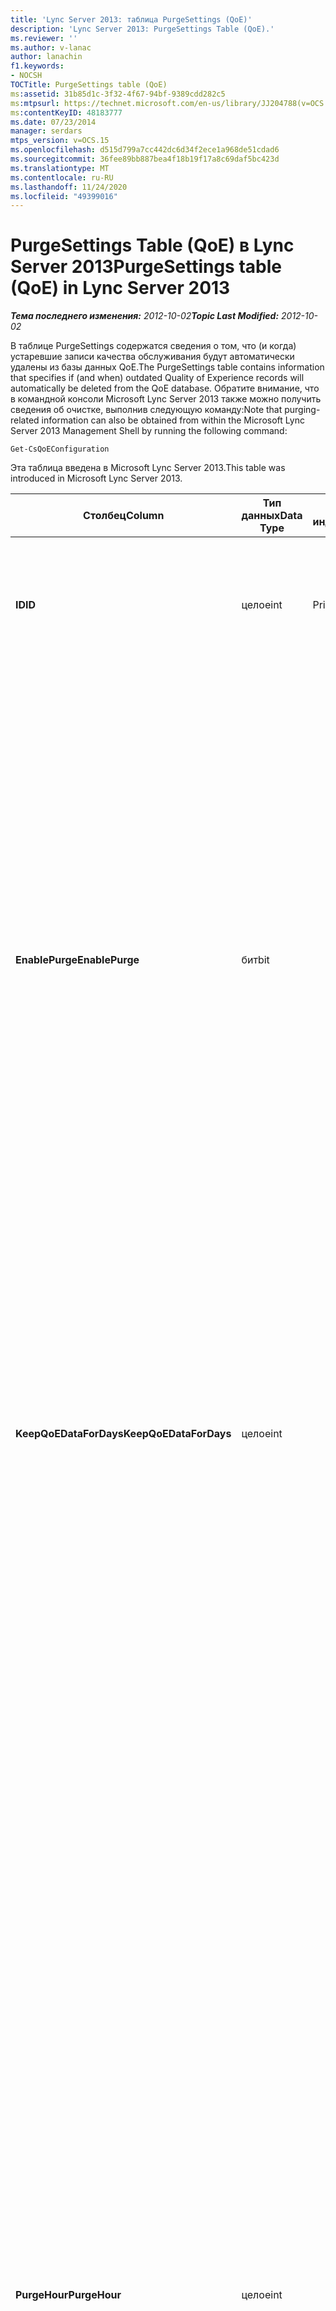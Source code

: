 ```yaml
---
title: 'Lync Server 2013: таблица PurgeSettings (QoE)'
description: 'Lync Server 2013: PurgeSettings Table (QoE).'
ms.reviewer: ''
ms.author: v-lanac
author: lanachin
f1.keywords:
- NOCSH
TOCTitle: PurgeSettings table (QoE)
ms:assetid: 31b85d1c-3f32-4f67-94bf-9389cdd282c5
ms:mtpsurl: https://technet.microsoft.com/en-us/library/JJ204788(v=OCS.15)
ms:contentKeyID: 48183777
ms.date: 07/23/2014
manager: serdars
mtps_version: v=OCS.15
ms.openlocfilehash: d515d799a7cc442dc6d34f2ece1a968de51cdad6
ms.sourcegitcommit: 36fee89bb887bea4f18b19f17a8c69daf5bc423d
ms.translationtype: MT
ms.contentlocale: ru-RU
ms.lasthandoff: 11/24/2020
ms.locfileid: "49399016"
---
```

# <a name="purgesettings-table-qoe-in-lync-server-2013"></a><span data-ttu-id="a0627-103">PurgeSettings Table (QoE) в Lync Server 2013</span><span class="sxs-lookup"><span data-stu-id="a0627-103">PurgeSettings table (QoE) in Lync Server 2013</span></span>

<div data-xmlns="http://www.w3.org/1999/xhtml">

<div class="topic" data-xmlns="http://www.w3.org/1999/xhtml" data-msxsl="urn:schemas-microsoft-com:xslt" data-cs="https://msdn.microsoft.com/">

<div data-asp="https://msdn2.microsoft.com/asp">



</div>

<div id="mainSection">

<div id="mainBody"><span data-ttu-id="a0627-104">

<span> </span></span><span class="sxs-lookup"><span data-stu-id="a0627-104">

<span> </span></span></span>

<span data-ttu-id="a0627-105">_**Тема последнего изменения:** 2012-10-02_</span><span class="sxs-lookup"><span data-stu-id="a0627-105">_**Topic Last Modified:** 2012-10-02_</span></span>

<span data-ttu-id="a0627-106">В таблице PurgeSettings содержатся сведения о том, что (и когда) устаревшие записи качества обслуживания будут автоматически удалены из базы данных QoE.</span><span class="sxs-lookup"><span data-stu-id="a0627-106">The PurgeSettings table contains information that specifies if (and when) outdated Quality of Experience records will automatically be deleted from the QoE database.</span></span> <span data-ttu-id="a0627-107">Обратите внимание, что в командной консоли Microsoft Lync Server 2013 также можно получить сведения об очистке, выполнив следующую команду:</span><span class="sxs-lookup"><span data-stu-id="a0627-107">Note that purging-related information can also be obtained from within the Microsoft Lync Server 2013 Management Shell by running the following command:</span></span>

    Get-CsQoEConfiguration

<span data-ttu-id="a0627-108">Эта таблица введена в Microsoft Lync Server 2013.</span><span class="sxs-lookup"><span data-stu-id="a0627-108">This table was introduced in Microsoft Lync Server 2013.</span></span>


<table>
<colgroup>
<col style="width: 25%" />
<col style="width: 25%" />
<col style="width: 25%" />
<col style="width: 25%" />
</colgroup>
<thead>
<tr class="header">
<th><span data-ttu-id="a0627-109"><strong>Столбец</strong></span><span class="sxs-lookup"><span data-stu-id="a0627-109"><strong>Column</strong></span></span></th>
<th><span data-ttu-id="a0627-110"><strong>Тип данных</strong></span><span class="sxs-lookup"><span data-stu-id="a0627-110"><strong>Data Type</strong></span></span></th>
<th><span data-ttu-id="a0627-111"><strong>Ключ/индекс</strong></span><span class="sxs-lookup"><span data-stu-id="a0627-111"><strong>Key/Index</strong></span></span></th>
<th><span data-ttu-id="a0627-112"><strong>Details</strong></span><span class="sxs-lookup"><span data-stu-id="a0627-112"><strong>Details</strong></span></span></th>
</tr>
</thead>
<tbody>
<tr class="odd">
<td><p><span data-ttu-id="a0627-113"><strong>ID</strong></span><span class="sxs-lookup"><span data-stu-id="a0627-113"><strong>ID</strong></span></span></p></td>
<td><p><span data-ttu-id="a0627-114">целое</span><span class="sxs-lookup"><span data-stu-id="a0627-114">int</span></span></p></td>
<td><p><span data-ttu-id="a0627-115">Primary</span><span class="sxs-lookup"><span data-stu-id="a0627-115">Primary</span></span></p></td>
<td><p><span data-ttu-id="a0627-116">Уникальный идентификатор коллекции параметров очистки QoE.</span><span class="sxs-lookup"><span data-stu-id="a0627-116">Unique identifier for the collection of QoE purge settings.</span></span></p></td>
</tr>
<tr class="even">
<td><p><span data-ttu-id="a0627-117"><strong>EnablePurge</strong></span><span class="sxs-lookup"><span data-stu-id="a0627-117"><strong>EnablePurge</strong></span></span></p></td>
<td><p><span data-ttu-id="a0627-118">бит</span><span class="sxs-lookup"><span data-stu-id="a0627-118">bit</span></span></p></td>
<td></td>
<td><p><span data-ttu-id="a0627-119">Если установлено значение true (1), Microsoft Lync Server 2013 будет периодически очищать устаревшие записи из базы данных QoE.</span><span class="sxs-lookup"><span data-stu-id="a0627-119">When set to True (1) Microsoft Lync Server 2013 will periodically purge outdated records from the QoE database.</span></span> <span data-ttu-id="a0627-120">Очистка будет выполняться каждый день в томе, указанном в параметре PurgeHour.</span><span class="sxs-lookup"><span data-stu-id="a0627-120">Purging will take place each day at the tome specified by the PurgeHour setting.</span></span> <span data-ttu-id="a0627-121">Если для этого свойства задано значение false (0), записи не будут автоматически удалены из базы данных.</span><span class="sxs-lookup"><span data-stu-id="a0627-121">If set to False (0) then records will not be automatically purged from the database.</span></span> <span data-ttu-id="a0627-122">По умолчанию используется значение True.</span><span class="sxs-lookup"><span data-stu-id="a0627-122">The default value is True.</span></span></p></td>
</tr>
<tr class="odd">
<td><p><span data-ttu-id="a0627-123"><strong>KeepQoEDataForDays</strong></span><span class="sxs-lookup"><span data-stu-id="a0627-123"><strong>KeepQoEDataForDays</strong></span></span></p></td>
<td><p><span data-ttu-id="a0627-124">целое</span><span class="sxs-lookup"><span data-stu-id="a0627-124">int</span></span></p></td>
<td></td>
<td><p><span data-ttu-id="a0627-125">Указывает возраст QoE записей (в днях), которые будут очищены из базы данных: Если включена очистка, QoE записи, возраст которых превышает это значение, будут удалены из базы данных.</span><span class="sxs-lookup"><span data-stu-id="a0627-125">Specifies the age of QoE records (in days) that will be purged from the database: if purging is enabled, QoE records older than this value will be removed from the database.</span></span> <span data-ttu-id="a0627-126">Значение по умолчанию — 60 дней.</span><span class="sxs-lookup"><span data-stu-id="a0627-126">The default value is 60 days.</span></span></p></td>
</tr>
<tr class="even">
<td><p><span data-ttu-id="a0627-127"><strong>PurgeHour</strong></span><span class="sxs-lookup"><span data-stu-id="a0627-127"><strong>PurgeHour</strong></span></span></p></td>
<td><p><span data-ttu-id="a0627-128">целое</span><span class="sxs-lookup"><span data-stu-id="a0627-128">int</span></span></p></td>
<td></td>
<td><p><span data-ttu-id="a0627-129">Указывает местное время суток, когда будет выполняться очистка базы данных.</span><span class="sxs-lookup"><span data-stu-id="a0627-129">Specifies the local time of day when database purging will take place.</span></span> <span data-ttu-id="a0627-130">Время суток задается в 24-часовом формате (0 соответствует полуночи (00:00), а 23 — 23:00 часам вечера).</span><span class="sxs-lookup"><span data-stu-id="a0627-130">The time of day is specified using a 24-hour clock, with 0 representing midnight (12:00 AM) and 23 representing 11:00 PM.</span></span> <span data-ttu-id="a0627-131">Обратите внимание, что вы можете указать только час дня: значение 10 (указывает на 10:00 AM) разрешено, но значение 10:30 от 10,5 (это означает 10:30 AM) не разрешено.</span><span class="sxs-lookup"><span data-stu-id="a0627-131">Note that you can only specify the hour of the day: a value of 10 (indicating 10:00 AM) is allowed, but a value of 10:30 of 10.5 (indicating 10:30 AM) is not allowed.</span></span> <span data-ttu-id="a0627-132">Значение по умолчанию — 1 (1:00 AM).</span><span class="sxs-lookup"><span data-stu-id="a0627-132">The default value is 1 (1:00 AM).</span></span> <span data-ttu-id="a0627-133">Указывает местное время суток, когда будет выполняться очистка базы данных.</span><span class="sxs-lookup"><span data-stu-id="a0627-133">Specifies the local time of day when database purging will take place.</span></span> <span data-ttu-id="a0627-134">Время суток задается в 24-часовом формате (0 соответствует полуночи (00:00), а 23 — 23:00 часам вечера).</span><span class="sxs-lookup"><span data-stu-id="a0627-134">The time of day is specified using a 24-hour clock, with 0 representing midnight (12:00 AM) and 23 representing 11:00 PM.</span></span> <span data-ttu-id="a0627-135">Обратите внимание, что вы можете указать только час дня: значение 10 (указывает на 10:00 AM) разрешено, но значение 10:30 от 10,5 (это означает 10:30 AM) не разрешено.</span><span class="sxs-lookup"><span data-stu-id="a0627-135">Note that you can only specify the hour of the day: a value of 10 (indicating 10:00 AM) is allowed, but a value of 10:30 of 10.5 (indicating 10:30 AM) is not allowed.</span></span> <span data-ttu-id="a0627-136">Значение по умолчанию — 1 (1:00 AM).</span><span class="sxs-lookup"><span data-stu-id="a0627-136">The default value is 1 (1:00 AM).</span></span></p></td>
</tr>
</tbody>
</table><span data-ttu-id="a0627-137">


</div>

<span> </span>

</div>

</div>

</span><span class="sxs-lookup"><span data-stu-id="a0627-137">


</div>

<span> </span>

</div>

</div>

</span></span></div>

